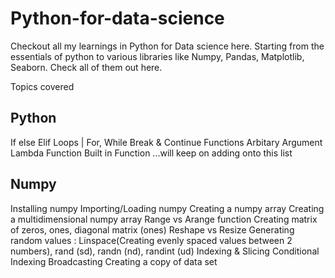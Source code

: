 # Python-for-data-science

Checkout all my learnings in Python for Data science here. Starting from the essentials of python to various libraries like Numpy, Pandas, Matplotlib, Seaborn. Check all of them out here.

Topics covered

## Python

If else
Elif
Loops | For, While
Break & Continue
Functions
Arbitary Argument
Lambda Function
Built in Function
...will keep on adding onto this list

## Numpy

Installing numpy
Importing/Loading numpy
Creating a numpy array
Creating a multidimensional numpy array
Range vs Arange function
Creating matrix of zeros, ones, diagonal matrix (ones)
Reshape vs Resize
Generating random values : Linspace(Creating evenly spaced values between 2 numbers), rand (sd), randn (nd), randint (ud)
Indexing & Slicing
Conditional Indexing
Broadcasting
Creating a copy of data set



